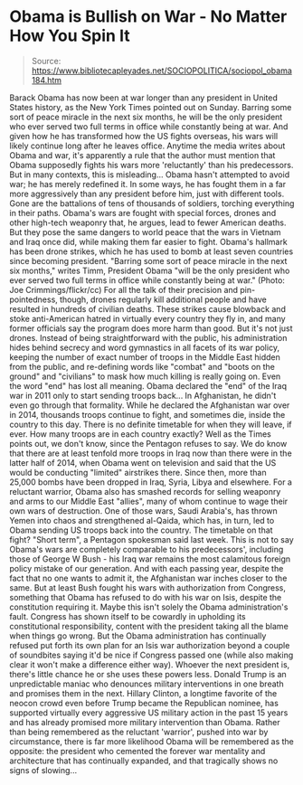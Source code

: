 # Obama is Bullish on War - No Matter How You Spin It

> Source: https://www.bibliotecapleyades.net/SOCIOPOLITICA/sociopol_obama184.htm

Barack Obama has now been at
war longer than any president in United States history,
as the New York Times
pointed out on Sunday.
Barring some sort of peace
miracle in the next six months, he will be the only
president who ever served two full terms in office while
constantly being at war. And given how he has
transformed how the US fights overseas, his wars will
likely continue long after he leaves office.
Anytime the media writes
about Obama and war, it's apparently a rule that the
author must mention that Obama supposedly fights his
wars more 'reluctantly' than his predecessors.
But in many contexts, this
is misleading...
Obama hasn't attempted to avoid war; he
has merely redefined it. In some ways, he has fought
them in a far more aggressively than any president
before him, just with different tools.
Gone are the battalions of
tens of thousands of soldiers, torching everything in
their paths.
Obama's wars are fought with
special forces, drones and other high-tech weaponry
that, he argues, lead to fewer American deaths. But they
pose the same dangers to world peace that the wars in
Vietnam and Iraq once did, while making them far easier
to fight.
Obama's hallmark has been
drone strikes, which he has used to bomb at least seven
countries since becoming president.
"Barring some
sort of peace miracle in the next six months,"
writes Timm, President
Obama "will be the only president
who ever served two
full terms in office
while constantly being
at war."
(Photo: Joe Crimmings/flickr/cc)
For all the talk of their
precision and pin-pointedness, though, drones regularly
kill additional people and have resulted in hundreds of
civilian deaths.
These strikes cause
blowback and stoke anti-American hatred in virtually
every country they fly in, and
many former
officials say the program does more harm than good.
But it's not just drones.
Instead of being straightforward with the public, his
administration hides behind secrecy and word gymnastics
in all facets of its war policy, keeping the number of
exact number of troops in the Middle East hidden from
the public, and re-defining words like "combat"
and "boots
on the ground" and "civilians"
to mask how much killing is really going on.
Even the word "end" has lost
all meaning.
Obama
declared the "end" of the Iraq war in 2011
only to
start sending troops back...
In Afghanistan, he didn't
even go through that formality. While he
declared the Afghanistan war over in 2014, thousands
troops continue to fight, and sometimes die, inside the
country to this day.
There is
no definite timetable for when they will leave, if
ever.
How many troops are in each
country exactly?
Well as
the Times points out,
we don't know, since the
Pentagon refuses to say. We
do know that there are at least tenfold more troops
in Iraq now than there were in the latter half of 2014,
when Obama went on television and said that the US would
be conducting "limited" airstrikes there.
Since then, more than 25,000
bombs have been dropped in Iraq, Syria, Libya and
elsewhere.
For a reluctant warrior,
Obama
also has smashed records for selling weaponry and
arms to our Middle East "allies", many of whom continue
to wage their own wars of destruction. One of those
wars, Saudi Arabia's, has thrown Yemen into chaos and
strengthened al-Qaida, which has, in turn, led to Obama
sending US troops back into the country.
The timetable on that fight?
"Short term",
a Pentagon spokesman said last week.
This is not to say Obama's
wars are completely comparable to his predecessors',
including those of
George W Bush - his
Iraq war remains the most calamitous
foreign policy mistake of our
generation.
And with each passing year, despite the fact
that no one wants to admit it, the Afghanistan war
inches closer to the same.
But at least Bush fought his
wars with authorization from Congress, something that
Obama has refused to do with his war on Isis, despite
the constitution requiring it. Maybe this isn't solely
the Obama administration's fault.
Congress has shown itself to
be cowardly in upholding its constitutional
responsibility, content with the president taking all
the blame when things go wrong.
But the Obama administration
has continually refused put forth its own plan for an
Isis war authorization beyond a couple of soundbites
saying it'd be nice if Congress passed one (while also
making clear it won't make a difference either way).
Whoever the next president
is, there's little chance he or she uses these powers
less. Donald Trump is
an unpredictable maniac who denounces military
interventions in one breath and promises them in the
next.
Hillary Clinton, a longtime
favorite of the neocon crowd even
before Trump became the Republican nominee, has
supported virtually every aggressive US military action
in the past 15 years and has already
promised more military intervention than Obama.
Rather than being remembered
as the reluctant 'warrior', pushed into war by
circumstance, there is far more likelihood Obama
will be remembered as the opposite:
the president who
cemented the forever war mentality and architecture
that has continually expanded, and that tragically
shows no signs of slowing...
